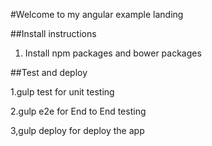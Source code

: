 #Welcome to my angular example landing

##Install instructions

1. Install npm packages and bower packages

##Test and deploy

1.gulp test for unit testing

2.gulp e2e for End to End testing

3,gulp deploy for deploy the app